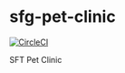 # sfg-pet-clinic

[![CircleCI](https://dl.circleci.com/status-badge/img/gh/WJ-van-Hoek/sfg-pet-clinic/tree/learning.svg?style=svg)](https://dl.circleci.com/status-badge/redirect/gh/WJ-van-Hoek/sfg-pet-clinic/tree/learning)

SFT Pet Clinic
